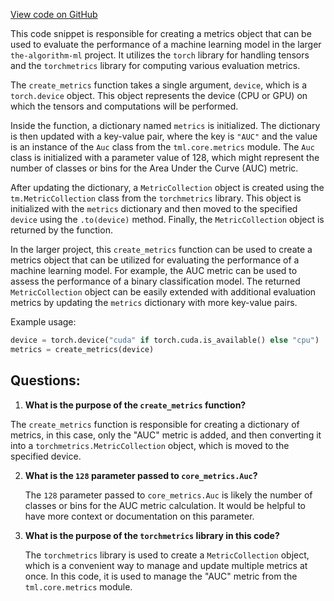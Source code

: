 [View code on GitHub](https://github.com/twitter/the-algorithm-ml/blob/master/projects/twhin/metrics.py)

This code snippet is responsible for creating a metrics object that can be used to evaluate the performance of a machine learning model in the larger `the-algorithm-ml` project. It utilizes the `torch` library for handling tensors and the `torchmetrics` library for computing various evaluation metrics.

The `create_metrics` function takes a single argument, `device`, which is a `torch.device` object. This object represents the device (CPU or GPU) on which the tensors and computations will be performed.

Inside the function, a dictionary named `metrics` is initialized. The dictionary is then updated with a key-value pair, where the key is `"AUC"` and the value is an instance of the `Auc` class from the `tml.core.metrics` module. The `Auc` class is initialized with a parameter value of 128, which might represent the number of classes or bins for the Area Under the Curve (AUC) metric.

After updating the dictionary, a `MetricCollection` object is created using the `tm.MetricCollection` class from the `torchmetrics` library. This object is initialized with the `metrics` dictionary and then moved to the specified `device` using the `.to(device)` method. Finally, the `MetricCollection` object is returned by the function.

In the larger project, this `create_metrics` function can be used to create a metrics object that can be utilized for evaluating the performance of a machine learning model. For example, the AUC metric can be used to assess the performance of a binary classification model. The returned `MetricCollection` object can be easily extended with additional evaluation metrics by updating the `metrics` dictionary with more key-value pairs.

Example usage:

```python
device = torch.device("cuda" if torch.cuda.is_available() else "cpu")
metrics = create_metrics(device)
```
## Questions: 
 1. **What is the purpose of the `create_metrics` function?**

   The `create_metrics` function is responsible for creating a dictionary of metrics, in this case, only the "AUC" metric is added, and then converting it into a `torchmetrics.MetricCollection` object, which is moved to the specified device.

2. **What is the `128` parameter passed to `core_metrics.Auc`?**

   The `128` parameter passed to `core_metrics.Auc` is likely the number of classes or bins for the AUC metric calculation. It would be helpful to have more context or documentation on this parameter.

3. **What is the purpose of the `torchmetrics` library in this code?**

   The `torchmetrics` library is used to create a `MetricCollection` object, which is a convenient way to manage and update multiple metrics at once. In this code, it is used to manage the "AUC" metric from the `tml.core.metrics` module.